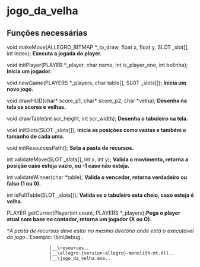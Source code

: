 # jogo_da_velha

## Funções necessárias

void makeMove(ALLEGRO_BITMAP *_to_draw, float x, float y, SLOT _slot[], int index); **Executa a jogada do player.**

void initPlayer(PLAYER *_player, char name, int is_player_one, int bolinha); **Inicia um jogador.**

void newGame(PLAYERS *_players, char table[], SLOT _slots[]); **Inicia um novo jogo.**

void drawHUD(char* score_p1, char* score_p2, char *velha); **Desenha na tela os scores e velhas.**

void drawTable(int scr_height, int scr_width); **Desenha o tabuleiro na tela.**

void initSlots(SLOT _slots[]); **inicia as posições como vazias e também o tamanho de cada uma.**

void initResourcesPath(); **Seta a pasta de recursos.**

int validateMove(SLOT _slots[], int x, int y); **Valida o movimento, retorna a posição caso esteja vazio, ou -1 caso não esteja.**

int validateWinner(char *table); **Valida o vencedor, retorna verdadeiro ou falso (1 ou 0).**

int isFullTable(SLOT _slots[]); **Valida se o tabuleiro esta cheio, caso esteja é velha.**

PLAYER getCurrentPlayer(int count, PLAYERS *_players);**Pega o player atual com base no contador, retorna um jogador (X ou O).**


**A pasta de recursos deve estar no mesmo diretório onde está o executavel do jogo*..
Exemplo: \bin\debug..
```
				|__\resources..
				|__\allegro-{version-allegro}-monolith-mt.dll..
				|__\jogo_da_velha.exe..
```